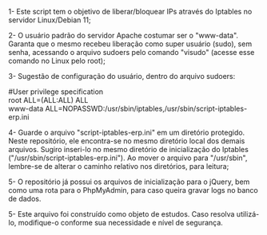 1- Este script tem o objetivo de liberar/bloquear IPs através do Iptables no servidor Linux/Debian 11;

2- O usuário padrão do servidor Apache costumar ser o "www-data". Garanta que o mesmo recebeu liberação como super usuário (sudo), sem senha, acessando o arquivo sudoers pelo comando "visudo" (acesse esse comando no Linux pelo root);

3- Sugestão de configuração do usuário, dentro do arquivo sudoers:

#User privilege specification <br>
root ALL=(ALL:ALL) ALL <br>
www-data ALL=NOPASSWD:/usr/sbin/iptables,/usr/sbin/script-iptables-erp.ini

4- Guarde o arquivo "script-iptables-erp.ini" em um diretório protegido. Neste repositório, ele encontra-se no mesmo diretório local dos demais arquivos. Sugiro inseri-lo no mesmo diretório de inicialização do Iptables ("/usr/sbin/script-iptables-erp.ini"). Ao mover o arquivo para "/usr/sbin", lembre-se de alterar o caminho relativo nos diretórios, para leitura;

5- O repositório já possui os arquivos de inicialização para o jQuery, bem como uma rota para o PhpMyAdmin, para caso queira gravar logs no banco de dados.

5- Este arquivo foi construído como objeto de estudos. Caso resolva utilizá-lo, modifique-o conforme sua necessidade e nível de segurança.
